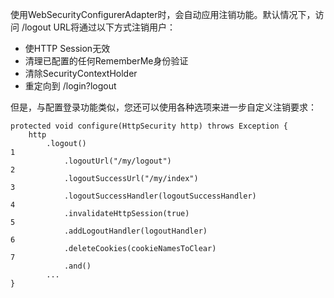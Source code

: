 使用WebSecurityConfigurerAdapter时，会自动应用注销功能。默认情况下，访问 /logout  URL将通过以下方式注销用户：

* 使HTTP Session无效
* 清理已配置的任何RememberMe身份验证
* 清除SecurityContextHolder
* 重定向到 /login?logout

但是，与配置登录功能类似，您还可以使用各种选项来进一步自定义注销要求：

```
protected void configure(HttpSecurity http) throws Exception {
    http
        .logout()                                                                1
            .logoutUrl("/my/logout")                                                 2
            .logoutSuccessUrl("/my/index")                                           3
            .logoutSuccessHandler(logoutSuccessHandler)                              4
            .invalidateHttpSession(true)                                             5
            .addLogoutHandler(logoutHandler)                                         6
            .deleteCookies(cookieNamesToClear)                                       7
            .and()
        ...
}
```



